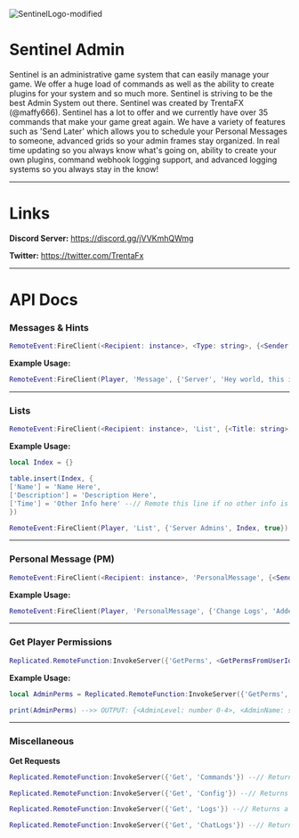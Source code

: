 
![SentinelLogo-modified](https://github.com/TrentaFX2/Sentinel/assets/112093781/7adfd4e6-e619-45a9-bc34-87f9ddcd64fa)


# Sentinel Admin

Sentinel is an administrative game system that can easily manage your game. We offer a huge load of commands as well as the ability to create plugins for your system and so much more. Sentinel is striving to be the best Admin System out there. Sentinel was created by TrentaFX (@maffy666).
Sentinel has a lot to offer and we currently have over 35 commands that make your game great again. We have a variety of features such as 'Send Later' which allows you to schedule your Personal Messages to someone, advanced grids so your admin frames stay organized. In real time updating so you always know what's going on, ability to create your own plugins, command webhook logging support, and advanced logging systems so you always stay in the know!

_____

# Links

**Discord Server:** https://discord.gg/jVVKmhQWmg 

**Twitter:** https://twitter.com/TrentaFx

_____
# API Docs

### Messages & Hints

```lua
RemoteEvent:FireClient(<Recipient: instance>, <Type: string>, {<Sender: string>, <Description: string>})
```

**Example Usage:**

```lua
RemoteEvent:FireClient(Player, 'Message', {'Server', 'Hey world, this is a message'})
```

-----
### Lists

```lua
RemoteEvent:FireClient(<Recipient: instance>, 'List', {<Title: string>, <Content: table>, <ShowOther: bool>})
```

**Example Usage:**

```lua
local Index = {}

table.insert(Index, {
['Name'] = 'Name Here',
['Description'] = 'Description Here',
['Time'] = 'Other Info here' --// Remote this line if no other info is to be displayed
})

RemoteEvent:FireClient(Player, 'List', {'Server Admins', Index, true})
```

-----
### Personal Message (PM)

```lua
RemoteEvent:FireClient(<Recipient: instance>, 'PersonalMessage', {<Sender: string>, <Description: string>, <CanReply: bool>, <NotifPM: bool>})
```

**Example Usage:**

```lua
RemoteEvent:FireClient(Player, 'PersonalMessage', {'Change Logs', 'Added Drinks & Food' , false, false}) --// This instantly opens the PM without notif and is Read-Only
```

-----
### Get Player Permissions

```lua
Replicated.RemoteFunction:InvokeServer({'GetPerms', <GetPermsFromUserId: number/bool>})
```

**Example Usage:**

```lua
local AdminPerms = Replicated.RemoteFunction:InvokeServer({'GetPerms', false})

print(AdminPerms) -->> OUTPUT: {<AdminLevel: number 0-4>, <AdminName: string>}
```

-----
### Miscellaneous

**Get Requests**

```lua
Replicated.RemoteFunction:InvokeServer({'Get', 'Commands'}) --// Returns table of commands; names & alias
```

```lua
Replicated.RemoteFunction:InvokeServer({'Get', 'Config'}) --// Returns a table of the configuration settings; permissions, configuration, restrictions
```

```lua
Replicated.RemoteFunction:InvokeServer({'Get', 'Logs'}) --// Returns a table of logs; moderator, action & time
```

```lua
Replicated.RemoteFunction:InvokeServer({'Get', 'ChatLogs'}) --// Returns a table of chatlogs; player username, chat string & time
```
